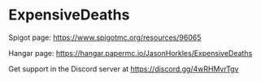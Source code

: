 # ExpensiveDeaths
Spigot page: https://www.spigotmc.org/resources/96065

Hangar page: https://hangar.papermc.io/JasonHorkles/ExpensiveDeaths

Get support in the Discord server at https://discord.gg/4wRHMyrTgv
